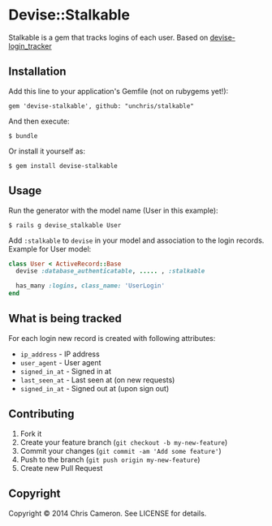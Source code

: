 # Devise::Stalkable

Stalkable is a gem that tracks logins of each user. Based on [devise-login_tracker](https://github.com/blueberryapps/devise-login_tracker)

## Installation

Add this line to your application's Gemfile (not on rubygems yet!):

    gem 'devise-stalkable', github: "unchris/stalkable"

And then execute:

    $ bundle

Or install it yourself as:

    $ gem install devise-stalkable

## Usage

Run the generator with the model name (User in this example):

    $ rails g devise_stalkable User

Add `:stalkable` to `devise` in your model and association
to the login records. Example for User model:

```ruby
class User < ActiveRecord::Base
  devise :database_authenticatable, ..... , :stalkable

  has_many :logins, class_name: 'UserLogin'
end
```

## What is being tracked

For each login new record is created with following attributes:

* `ip_address` - IP address
* `user_agent` - User agent
* `signed_in_at` - Signed in at
* `last_seen_at` - Last seen at (on new requests)
* `signed_in_at` -  Signed out at (upon sign out)


## Contributing

1. Fork it
2. Create your feature branch (`git checkout -b my-new-feature`)
3. Commit your changes (`git commit -am 'Add some feature'`)
4. Push to the branch (`git push origin my-new-feature`)
5. Create new Pull Request

## Copyright

Copyright © 2014 Chris Cameron. See LICENSE for details.

